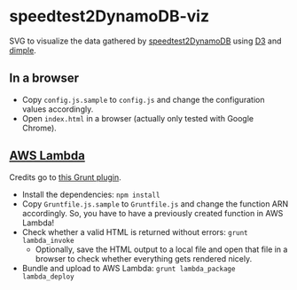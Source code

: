 # speedtest2DynamoDB-viz

SVG to visualize the data gathered by [speedtest2DynamoDB](https://github.com/ujuettner/speedtest2DynamoDB) using [D3](http://d3js.org/) and [dimple](http://dimplejs.org/).

## In a browser

* Copy `config.js.sample` to `config.js` and change the configuration values accordingly.
* Open `index.html` in a browser (actually only tested with Google Chrome).

## [AWS Lambda](https://aws.amazon.com/lambda/)

Credits go to [this Grunt plugin](https://github.com/Tim-B/grunt-aws-lambda).

* Install the dependencies: `npm install`
* Copy `Gruntfile.js.sample` to `Gruntfile.js` and change the function ARN accordingly. So, you have to have a previously created function in AWS Lambda!
* Check whether a valid HTML is returned without errors: `grunt lambda_invoke`
  * Optionally, save the HTML output to a local file and open that file in a browser to check whether everything gets rendered nicely.
* Bundle and upload to AWS Lambda: `grunt lambda_package lambda_deploy`
